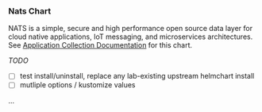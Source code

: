 ### Nats Chart

NATS is a simple, secure and high performance open source data layer for cloud native applications, IoT messaging, and microservices architectures.
See [Application Collection Documentation](https://apps.rancher.io/applications/nats) for this chart.

_TODO_
- [ ] test install/uninstall, replace any lab-existing upstream helmchart install
- [ ] mutliple options / kustomize values

...
